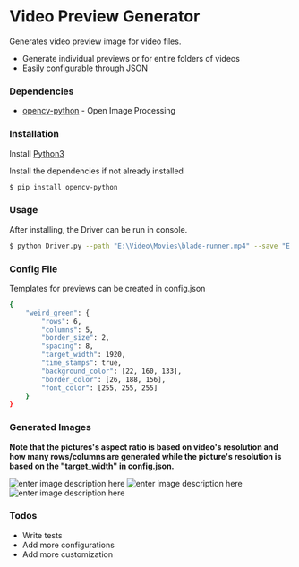 
# Video Preview Generator

Generates video preview image for video files.

  - Generate individual previews or for entire folders of videos
  - Easily configurable through JSON


### Dependencies
* [opencv-python](https://pypi.org/project/opencv-python/) - Open Image Processing


### Installation

Install [Python3](https://www.python.org/downloads/)

Install the dependencies if not already installed

```sh
$ pip install opencv-python
```

### Usage

After installing, the Driver can be run in console.
```sh
$ python Driver.py --path "E:\Video\Movies\blade-runner.mp4" --save "E:\Tests\" --config default
```
### Config File
Templates for previews can be created in config.json
```sh
{
	"weird_green": {
		"rows": 6,  
		"columns": 5,  
		"border_size": 2,  
		"spacing": 8,  
		"target_width": 1920,  
		"time_stamps": true,  
		"background_color": [22, 160, 133],  
		"border_color": [26, 188, 156],  
		"font_color": [255, 255, 255]
	}
}
```

### Generated Images
**Note that the pictures's aspect ratio is based on video's resolution and how many rows/columns are generated while the picture's resolution is based on the "target_width" in config.json.**

![enter image description here](https://i.imgur.com/qlfwlwW.png)
![enter image description here](https://i.imgur.com/bsmOR82.png)
![enter image description here](https://i.imgur.com/R3JyXCJ.png)
### Todos

 - Write tests
 - Add more configurations
 - Add more customization

